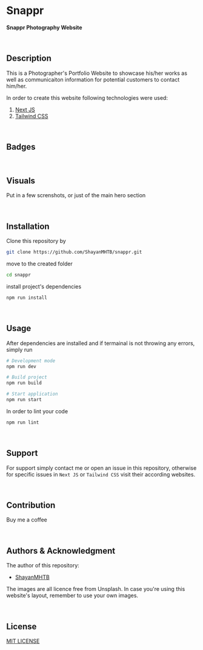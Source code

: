 # Snappr  

**Snappr Photography Website**  

<br />

## Description  

This is a Photographer's Portfolio Website to showcase his/her works as well as communicaiton 
information for potential customers to contact him/her.  

In order to create this website following technologies were used:  
1. [Next JS](https://nextjs.org/)
2. [Tailwind CSS](https://tailwindcss.com/)

<br />

## Badges  



<br />

## Visuals  

Put in a few screnshots, or just of the main hero section

<br />

## Installation  

Clone this repository by
```bash
git clone https://github.com/ShayanMHTB/snappr.git
```

move to the created folder
```bash
cd snappr
```

install project's dependencies
```bash
npm run install
```

<br />

## Usage  

After dependencies are installed and if termainal is not throwing any errors, simply run
```bash
# Development mode
npm run dev

# Build project
npm run build

# Start application
npm run start
```

In order to lint your code
```bash
npm run lint
```

<br />

## Support

For support simply contact me or open an issue in this repository, otherwise
for specific issues in `Next JS` or `Tailwind CSS` visit their according websites.  

<br />

## Contribution  

Buy me a coffee

<br />

## Authors & Acknowledgment  

The author of this repository: 
- [ShayanMHTB](https://shayanmhtb.com)

The images are all licence free from Unsplash.
In case you're using this website's layout, remember to use your own images.

<br />

## License  

[MIT LICENSE](https://github.com/ShayanMHTB/snappr/blob/main/LICENSE)  
